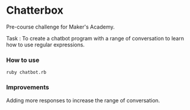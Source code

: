 # Chatterbox

Pre-course challenge for Maker's Academy.

Task : To create a chatbot program with a range of conversation to learn how to use regular expressions.


### How to use

```shell
ruby chatbot.rb
```


### Improvements

Adding more responses to increase the range of conversation.
